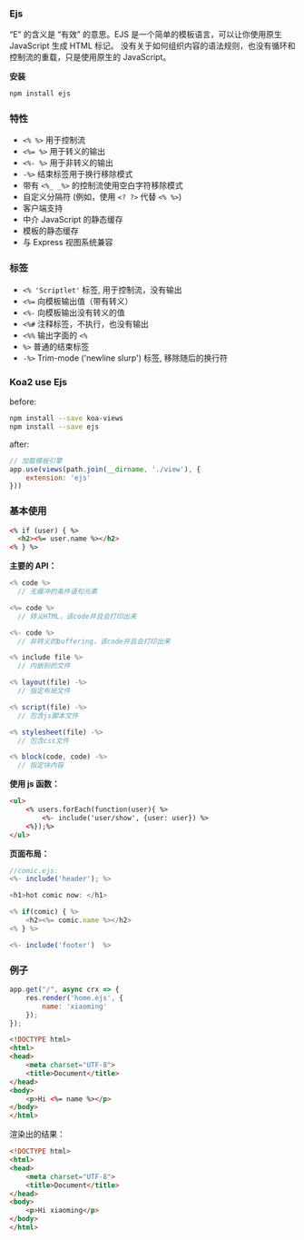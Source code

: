 
### Ejs
“E” 的含义是 “有效” 的意思。EJS 是一个简单的模板语言，可以让你使用原生 JavaScript 生成 HTML 标记。
没有关于如何组织内容的语法规则，也没有循环和控制流的重载，只是使用原生的 JavaScript。


**安装**

```js
npm install ejs
```

### 特性

- `<% %>` 用于控制流
- `<%= %>` 用于转义的输出
- `<%- %>` 用于非转义的输出
- `-%>` 结束标签用于换行移除模式
- 带有 `<%_ _%>` 的控制流使用空白字符移除模式
- 自定义分隔符 (例如，使用 `<? ?>` 代替 `<% %>`)
- 客户端支持
- 中介 JavaScript 的静态缓存
- 模板的静态缓存
- 与 Express 视图系统兼容

### 标签

- `<% 'Scriptlet'` 标签, 用于控制流，没有输出
- `<%=` 向模板输出值（带有转义）
- `<%-` 向模板输出没有转义的值
- `<%#` 注释标签，不执行，也没有输出
- `<%%` 输出字面的 `<%`
- `%>` 普通的结束标签
- `-%>` Trim-mode ('newline slurp') 标签, 移除随后的换行符

### Koa2 use Ejs

before:

```bash
npm install --save koa-views
npm install --save ejs
```

after:

```js
// 加载模板引擎
app.use(views(path.join(__dirname, './view'), {
    extension: 'ejs'
}))
```

### 基本使用

```html
<% if (user) { %>
  <h2><%= user.name %></h2>
<% } %>
```

**主要的 API：**

```js
<% code %>
  // 无缓冲的条件语句元素

<%= code %>
  // 转义HTML，该code并且会打印出来

<%- code %>
  // 非转义的buffering，该code并且会打印出来

<% include file %>
  // 内嵌别的文件

<% layout(file) -%>
  // 指定布局文件

<% script(file) -%>
  // 包含js脚本文件

<% stylesheet(file) -%>
  // 包含css文件

<% block(code, code) -%>
  // 指定块内容
```

**使用 js 函数：**

```html
<ul>
    <% users.forEach(function(user){ %>
        <%- include('user/show', {user: user}) %>
    <%});%>
</ul>
```

**页面布局：**
```js
//comic.ejs:
<%- include('header'); %>

<h1>hot comic now: </h1>

<% if(comic) { %>
    <h2><%= comic.name %></h2>
<% } %>

<%- include('footer')  %>
```

### 例子


```js
app.get("/", async crx => {
    res.render('home.ejs', {
        name: 'xiaoming'
    });
});
```

```html
<!DOCTYPE html>
<html>
<head>
    <meta charset="UTF-8">
    <title>Document</title>
</head>
<body>
    <p>Hi <%= name %></p>
</body>
</html>
```

渲染出的结果：

```html
<!DOCTYPE html>
<html>
<head>
    <meta charset="UTF-8">
    <title>Document</title>
</head>
<body>
    <p>Hi xiaoming</p>
</body>
</html>
```
